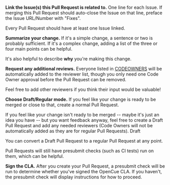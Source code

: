 **Link the Issue(s) this Pull Request is related to.**
One line for each Issue. If merging this Pull Request should auto-close the Issue on that line,
preface the Issue URL/Number with "Fixes".

Every Pull Request should have at least one Issue linked.

**Summarize your change.**
If it's a simple change, a sentence or two is probably sufficient. If it's a complex change,
adding a list of the three or four main points can be helpful.

It's also helpful to describe **why** you're making this change.

**Request any additional reviews.**
Everyone listed
in [CODEOWNERS](https://github.com/AcademySoftwareFoundation/OpenCue/blob/master/CODEOWNERS) will
be automatically added to the reviewer list, though you only need one Code Owner approval
before the Pull Request can be removed.

Feel free to add other reviewers if you think their input would be valuable!

**Choose Draft/Regular mode.**
If you feel like your change is ready to be merged or close to that, create a normal Pull Request.

If you feel like your change isn't ready to be merged -- maybe it's just an idea you have -- but
you want feedback anyway, feel free to create a Draft Pull Request and add any needed reviewers
(Code Owners will not be automatically added as they are for regular Pull Requests). Draft

You can convert a Draft Pull Request to a regular Pull Request at any point.

Pull Requests will still have presubmit checks (such as CI tests) run on them, which can be
helpful.

**Sign the CLA.**
After you create your Pull Request, a presubmit check will be run to determine whether you've
signed the OpenCue CLA. If you haven't, the presubmit check will display instructions for
how to proceed.
